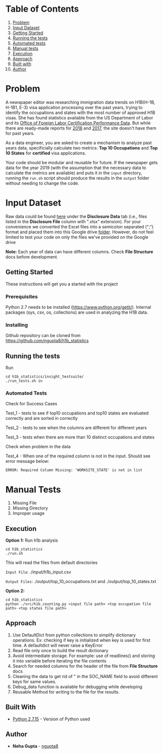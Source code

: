 # Table of Contents
1. [Problem](README.md#problem)
2. [Input Dataset](README.md#input-dataset)
3. [Getting Started](README.md#getting-started)
4. [Running the tests](README.md#running-the-tests)
5. [Automated tests](README.md#automated-tests)
6. [Manual tests](README.md#manual-tests)
7. [Execution](README.md#execution)
8. [Approach](README.md#approach)
9. [Built with](README.md#built-with)
10. [Author](README.md#author)

# Problem

A newspaper editor was researching immigration data trends on H1B(H-1B, H-1B1, E-3) visa application processing over the past years, trying to identify the occupations and states with the most number of approved H1B visas. She has found statistics available from the US Department of Labor and its [Office of Foreign Labor Certification Performance Data](https://www.foreignlaborcert.doleta.gov/performancedata.cfm#dis). But while there are ready-made reports for [2018](https://www.foreignlaborcert.doleta.gov/pdf/PerformanceData/2018/H-1B_Selected_Statistics_FY2018_Q4.pdf) and [2017](https://www.foreignlaborcert.doleta.gov/pdf/PerformanceData/2017/H-1B_Selected_Statistics_FY2017.pdf), the site doesn’t have them for past years. 

As a data engineer, you are asked to create a mechanism to analyze past years data, specificially calculate two metrics: **Top 10 Occupations** and **Top 10 States** for **certified** visa applications.

Your code should be modular and reusable for future. If the newspaper gets data for the year 2019 (with the assumption that the necessary data to calculate the metrics are available) and puts it in the `input` directory, running the `run.sh` script should produce the results in the `output` folder without needing to change the code.

# Input Dataset

Raw data could be found [here](https://www.foreignlaborcert.doleta.gov/performancedata.cfm) under the __Disclosure Data__ tab (i.e., files listed in the __Disclosure File__ column with ".xlsx" extension). 
For your convenience we converted the Excel files into a semicolon separated (";") format and placed them into this Google drive [folder](https://drive.google.com/drive/folders/1Nti6ClUfibsXSQw5PUIWfVGSIrpuwyxf?usp=sharing). However, do not feel limited to test your code on only the files we've provided on the Google drive 

**Note:** Each year of data can have different columns. Check **File Structure** docs before development. 
## Getting Started

These instructions will get you a started with the project

### Prerequisites

Python 2.7 needs to be installed (https://www.python.org/getit/).
Internal packages (sys, csv, os, collections) are used in analyzing the H1B data.

### Installing

Github repository can be cloned from https://github.com/ngupta8/h1b_statistics

## Running the tests

Run 
```
cd h1b_statistics/insight_testsuite/ 
./run_tests.sh in 
```

### Automated Tests

Check for Success Cases 

Test_1 - tests to see if top10 occupations and top10 states are evaluated correctly and are sorted in correctly

Test_2 - tests to see when the columns are different for different years

Test_3 - tests when there are more than 10 distinct occupations and states

Check when problem in the data

Test_4 - When one of the required column is not in the input.  Should see error message below:
```
ERROR: Required Column Missing: 'WORKSITE_STATE' is not in list
```

# Manual Tests
1. Missing File
2. Missing Directory
3. Improper usage

## Execution

**Option 1:** Run h1b analysis
```
cd h1b_statistics
./run.sh
```
This will read the files from default directories 

`Input File`: ./input/h1b_input.csv 

`Output Files`: ./output/top_10_occupations.txt  and ./output/top_10_states.txt

**Option 2:**
```
cd h1b_statistics
python ./src/h1b_counting.py <input file path> <top occupation file path> <top states file path>
```
## Approach
1. Use DefaultDict from python collections to simplify dictionary operations. Ex: checking if key is initialized when key is used for first time. A defaultdict will never raise a KeyError 
2. Read file only once to build the result dictionary
3. Avoid intermediate storage. For example: use of readlines() and storing it into variable before iterating the file contents
4. Search for needed columns for the header of the file from **File Structure** docs
5. Cleaning the data to get rid of \" in the SOC_NAME field to avoid different keys for same values.
6. Debug_data function is available for debugging while developing
7. Reusable Method for writing to the file for the results.

## Built With

* [Python 2.7.15](https://www.python.org/getit/) - Version of Python used

## Author

* **Neha Gupta** - [ngupta8](https://github.com/ngupta8)
